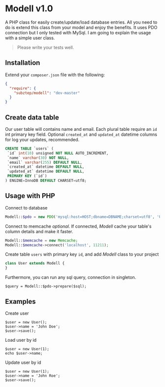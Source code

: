 Modell v1.0
============

A PHP class for easily create/update/load database entries. All you need to do is extend this class from your model and enjoy the benefits. It uses PDO connection but I only tested with MySql. I am going to explain the usage with a simple user class.

> Please write your tests well.


## Installation

Extend your `composer.json` file with the following:

```json
{
  "require": {
    "subztep/modell": "dev-master"
  }
}
```

## Create data table

Our user table will contains name and email. Each plural table require an `id` int primary key field. Optional `created_at` and `updated_at` datetime columns for log your updates, recommended.

```sql
CREATE TABLE `users` (
 `id` int(10) unsigned NOT NULL AUTO_INCREMENT,
 `name` varchar(30) NOT NULL,
 `email` varchar(255) DEFAULT NULL,
 `created_at` datetime DEFAULT NULL,
 `updated_at` datetime DEFAULT NULL,
 PRIMARY KEY (`id`)
) ENGINE=InnoDB DEFAULT CHARSET=utf8;
```

## Usage with PHP

Connect to database

```php
Modell::$pdo = new PDO('mysql:host=HOST;dbname=DBNAME;charset=utf8', 'USER', 'PASS');
```

Connect to memcache *optional*. If connected, *Modell* cache your table's column details and make it faster.

```php
Modell::$memcache = new Memcache;
Modell::$memcache->connect('localhost', 11211);
```

Create table `users` with primary key `id`, and add *Modell* class to your project

```php
class User extends Modell {
}
```

Furthermore, you can run any sql query, connection in singleton.

```
$query = Modell::$pdo->prepare($sql);
```


## Examples

Create user

```
$user = new User();
$user->name = 'John Doe';
$user->save();
```

Load user by id

```
$user = new User(1);
echo $user->name;
```

Update user by id

```
$user = new User(1);
$user->name = 'John Roe';
$user->save();
```